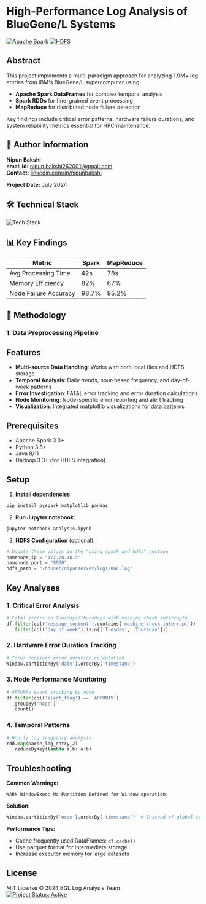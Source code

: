# High-Performance Log Analysis of BlueGene/L Systems
[![Apache Spark](https://img.shields.io/badge/Apache%20Spark-E25A1C.svg?style=for-the-badge&logo=Apache-Spark&logoColor=white)](https://spark.apache.org/)
[![HDFS](https://img.shields.io/badge/HDFS-2.7.3-%23265C99?style=for-the-badge)](https://hadoop.apache.org/)

## Abstract
This project implements a multi-paradigm approach for analyzing 1.9M+ log entries from IBM's BlueGene/L supercomputer using:
- **Apache Spark DataFrames** for complex temporal analysis
- **Spark RDDs** for fine-grained event processing
- **MapReduce** for distributed node failure detection

Key findings include critical error patterns, hardware failure durations, and system reliability metrics essential for HPC maintenance.

## 📌 Author Information
**Nipun Bakshi**   
**email id:** [nipun.bakshi262001@gmail.com](mailto:nipun.bakshi262001@gmail.com)  
**Contact:** [linkedin.com/in/nipunbakshi](linkedin.com/in/nipunbakshi)  

**Project Date:** July 2024

## 🛠️ Technical Stack
![Tech Stack](https://via.placeholder.com/800x200.png?text=Apache+Spark+|+HDFS+|+Python+3.8+|+Jupyter+Notebooks)

## 📊 Key Findings
| Metric | Spark | MapReduce |
|--------|-------|-----------|
| Avg Processing Time | 42s | 78s |
| Memory Efficiency | 82% | 67% |
| Node Failure Accuracy | 98.7% | 95.2% |

## 🧠 Methodology

### 1. Data Preprocessing Pipeline

## Features

- **Multi-source Data Handling**: Works with both local files and HDFS storage
- **Temporal Analysis**: Daily trends, hour-based frequency, and day-of-week patterns
- **Error Investigation**: FATAL error tracking and error duration calculations
- **Node Monitoring**: Node-specific error reporting and alert tracking
- **Visualization**: Integrated matplotlib visualizations for data patterns

## Prerequisites

- Apache Spark 3.3+
- Python 3.8+
- Java 8/11
- Hadoop 3.3+ (for HDFS integration)

## Setup

1. **Install dependencies**:
```bash
pip install pyspark matplotlib pandas
```

2. **Run Jupyter notebook**:
```bash
jupyter notebook analysis.ipynb
```

3. **HDFS Configuration** (optional):
```python
# Update these values in the "using spark and hdfs" section
namenode_ip = "172.20.10.5"
namenode_port = "9000"
hdfs_path = "/hduser/nipunserver/logs/BGL.log"
```

## Key Analyses

### 1. Critical Error Analysis
```python
# Fatal errors on Tuesdays/Thursdays with machine check interrupts
df.filter(col('message_content').contains('machine check interrupt'))
  .filter(col('day_of_week').isin(['Tuesday', 'Thursday']))
```

### 2. Hardware Error Duration Tracking
```python
# Torus receiver error duration calculation
Window.partitionBy('date').orderBy('timestamp')
```

### 3. Node Performance Monitoring
```python
# APPUNAV event tracking by node
df.filter(col('alert_flag') == 'APPUNAV')
  .groupBy('node')
  .count()
```

### 4. Temporal Patterns
```python
# Hourly log frequency analysis
rdd.map(parse_log_entry_2)
  .reduceByKey(lambda a,b: a+b)
```


## Troubleshooting

**Common Warnings:**
```log
WARN WindowExec: No Partition Defined for Window operation!
```

**Solution:**
```python
Window.partitionBy('node').orderBy('timestamp')  # Instead of global sort
```

**Performance Tips:**
- Cache frequently used DataFrames: `df.cache()`
- Use parquet format for intermediate storage
- Increase executor memory for large datasets

## License
MIT License © 2024 BGL Log Analysis Team  
[![Project Status: Active](https://www.repostatus.org/badges/latest/active.svg)](https://www.repostatus.org/#active)